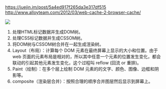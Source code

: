 https://juejin.im/post/5a4ed917f265da3e317df515
http://www.alloyteam.com/2012/03/web-cache-2-browser-cache/

![](https://user-gold-cdn.xitu.io/2018/11/18/167265c2976189a3?imageView2/0/w/1280/h/960/format/webp/ignore-error/1)

1. 处理HTML标记数据并生成DOM树。
2. 处理CSS标记数据并生成CSSOM树。
3. 将DOM树与CSSOM树合并在一起生成渲染树。
4. Layout（布局）：计算每个 DOM 元素在最终屏幕上显示的大小和位置。由于 web 页面的元素布局是相对的，所以其中任意一个元素的位置发生变化，都会联动的引起其他元素发生变化，这个过程叫 reflow (回流 or 重排)。
5. Paint（绘制）：在多个层上绘制 DOM 元素的的文字、颜色、图像、边框和阴影等。
6. composite（渲染层合并）：按照合理的顺序合并图层然后显示到屏幕上。
